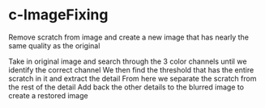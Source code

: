 # c-ImageFixing
Remove scratch from image and create a new image that has nearly the same quality as the original

Take in original image and search through the 3 color channels until we identify the correct channel
We then find the threshold that has the entire scratch in it and extract the detail
From here we separate the scratch from the rest of the detail
Add back the other details to the blurred image to create a restored image
